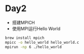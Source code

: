 # Day2

* 搭建MPICH
* 使用MPI运行Hello World

```bash
brew install mpich
mpicc -o hello_world hello_world.c
mpirun -np 6 ./hello_world
```